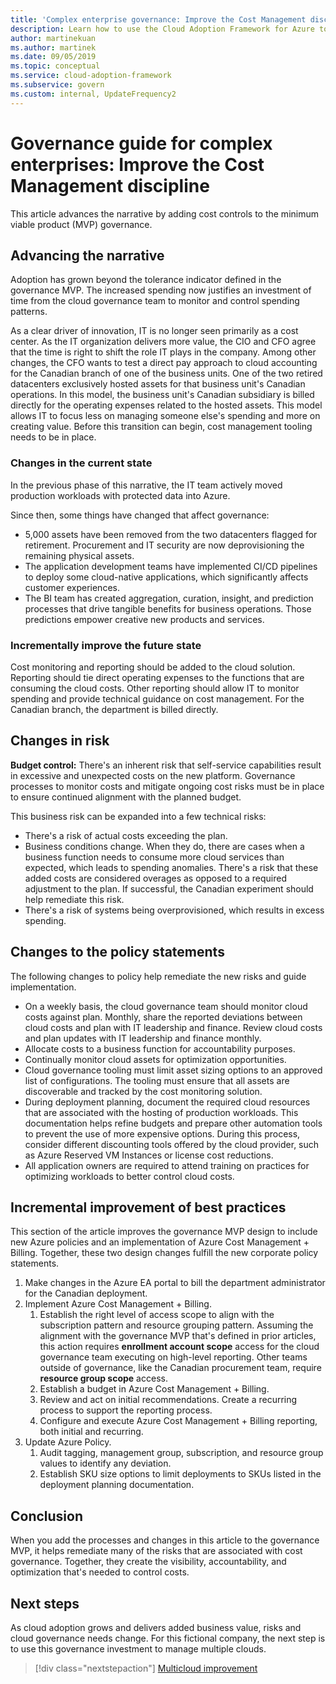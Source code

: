 ```yaml
---
title: 'Complex enterprise governance: Improve the Cost Management discipline'
description: Learn how to use the Cloud Adoption Framework for Azure to add cost controls to a complex governance minimum viable product (MVP).
author: martinekuan
ms.author: martinek
ms.date: 09/05/2019
ms.topic: conceptual
ms.service: cloud-adoption-framework
ms.subservice: govern
ms.custom: internal, UpdateFrequency2
---
```


# Governance guide for complex enterprises: Improve the Cost Management discipline

This article advances the narrative by adding cost controls to the minimum viable product (MVP) governance.

## Advancing the narrative

Adoption has grown beyond the tolerance indicator defined in the governance MVP. The increased spending now justifies an investment of time from the cloud governance team to monitor and control spending patterns.

As a clear driver of innovation, IT is no longer seen primarily as a cost center. As the IT organization delivers more value, the CIO and CFO agree that the time is right to shift the role IT plays in the company. Among other changes, the CFO wants to test a direct pay approach to cloud accounting for the Canadian branch of one of the business units. One of the two retired datacenters exclusively hosted assets for that business unit's Canadian operations. In this model, the business unit's Canadian subsidiary is billed directly for the operating expenses related to the hosted assets. This model allows IT to focus less on managing someone else's spending and more on creating value. Before this transition can begin, cost management tooling needs to be in place.

### Changes in the current state

In the previous phase of this narrative, the IT team actively moved production workloads with protected data into Azure.

Since then, some things have changed that affect governance:

- 5,000 assets have been removed from the two datacenters flagged for retirement. Procurement and IT security are now deprovisioning the remaining physical assets.
- The application development teams have implemented CI/CD pipelines to deploy some cloud-native applications, which significantly affects customer experiences.
- The BI team has created aggregation, curation, insight, and prediction processes that drive tangible benefits for business operations. Those predictions empower creative new products and services.

### Incrementally improve the future state

Cost monitoring and reporting should be added to the cloud solution. Reporting should tie direct operating expenses to the functions that are consuming the cloud costs. Other reporting should allow IT to monitor spending and provide technical guidance on cost management. For the Canadian branch, the department is billed directly.

## Changes in risk

**Budget control:** There's an inherent risk that self-service capabilities result in excessive and unexpected costs on the new platform. Governance processes to monitor costs and mitigate ongoing cost risks must be in place to ensure continued alignment with the planned budget.

This business risk can be expanded into a few technical risks:

- There's a risk of actual costs exceeding the plan.
- Business conditions change. When they do, there are cases when a business function needs to consume more cloud services than expected, which leads to spending anomalies. There's a risk that these added costs are considered overages as opposed to a required adjustment to the plan. If successful, the Canadian experiment should help remediate this risk.
- There's a risk of systems being overprovisioned, which results in excess spending.

## Changes to the policy statements

The following changes to policy help remediate the new risks and guide implementation.

- On a weekly basis, the cloud governance team should monitor cloud costs against plan. Monthly, share the reported deviations between cloud costs and plan with IT leadership and finance. Review cloud costs and plan updates with IT leadership and finance monthly.
- Allocate costs to a business function for accountability purposes.
- Continually monitor cloud assets for optimization opportunities.
- Cloud governance tooling must limit asset sizing options to an approved list of configurations. The tooling must ensure that all assets are discoverable and tracked by the cost monitoring solution.
- During deployment planning, document the required cloud resources that are associated with the hosting of production workloads. This documentation helps refine budgets and prepare other automation tools to prevent the use of more expensive options. During this process, consider different discounting tools offered by the cloud provider, such as Azure Reserved VM Instances or license cost reductions.
- All application owners are required to attend training on practices for optimizing workloads to better control cloud costs.

## Incremental improvement of best practices

This section of the article improves the governance MVP design to include new Azure policies and an implementation of Azure Cost Management + Billing. Together, these two design changes fulfill the new corporate policy statements.

1. Make changes in the Azure EA portal to bill the department administrator for the Canadian deployment.
2. Implement Azure Cost Management + Billing.
    1. Establish the right level of access scope to align with the subscription pattern and resource grouping pattern. Assuming the alignment with the governance MVP that's defined in prior articles, this action requires **enrollment account scope** access for the cloud governance team executing on high-level reporting. Other teams outside of governance, like the Canadian procurement team, require **resource group scope** access.
    2. Establish a budget in Azure Cost Management + Billing.
    3. Review and act on initial recommendations. Create a recurring process to support the reporting process.
    4. Configure and execute Azure Cost Management + Billing reporting, both initial and recurring.
3. Update Azure Policy.
    1. Audit tagging, management group, subscription, and resource group values to identify any deviation.
    2. Establish SKU size options to limit deployments to SKUs listed in the deployment planning documentation.

## Conclusion

When you add the processes and changes in this article to the governance MVP, it helps remediate many of the risks that are associated with cost governance. Together, they create the visibility, accountability, and optimization that's needed to control costs.

## Next steps

As cloud adoption grows and delivers added business value, risks and cloud governance needs change. For this fictional company, the next step is to use this governance investment to manage multiple clouds.

> [!div class="nextstepaction"]
> [Multicloud improvement](./multicloud-improvement.md)
